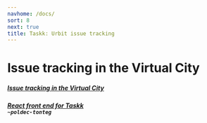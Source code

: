 ```yaml
---
navhome: /docs/
sort: 8
next: true
title: Taskk: Urbit issue tracking
---
```


# Issue tracking in the Virtual City

<div>

<h5><a href="https://github.com/vvisigoth/taskk">Issue tracking in the Virtual City</a>
<br />
<h5><a href="https://github.com/vvisigoth/taskk-ui">React front end for Taskk</a>
<br />
<code>~poldec-tonteg</code></h5>

</div>
